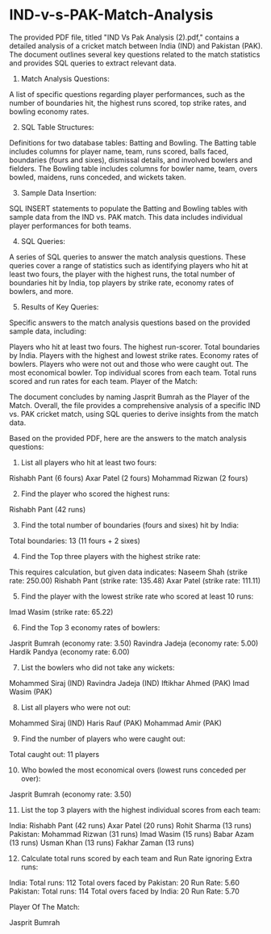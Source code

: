 # IND-v-s-PAK-Match-Analysis
The provided PDF file, titled "IND Vs Pak Analysis (2).pdf," contains a detailed analysis of a cricket match between India (IND) and Pakistan (PAK). The document outlines several key questions related to the match statistics and provides SQL queries to extract relevant data.

1) Match Analysis Questions:

A list of specific questions regarding player performances, such as the number of boundaries hit, the highest runs scored, top strike rates, and bowling economy rates.

2) SQL Table Structures:

Definitions for two database tables: Batting and Bowling.
The Batting table includes columns for player name, team, runs scored, balls faced, boundaries (fours and sixes), dismissal details, and involved bowlers and fielders.
The Bowling table includes columns for bowler name, team, overs bowled, maidens, runs conceded, and wickets taken.

3) Sample Data Insertion:

SQL INSERT statements to populate the Batting and Bowling tables with sample data from the IND vs. PAK match. This data includes individual player performances for both teams.

4) SQL Queries:

A series of SQL queries to answer the match analysis questions. These queries cover a range of statistics such as identifying players who hit at least two fours, the player with the highest runs, the total number of boundaries hit by India, top players by strike rate, economy rates of bowlers, and more.

5) Results of Key Queries:

Specific answers to the match analysis questions based on the provided sample data, including:

Players who hit at least two fours.
The highest run-scorer.
Total boundaries by India.
Players with the highest and lowest strike rates.
Economy rates of bowlers.
Players who were not out and those who were caught out.
The most economical bowler.
Top individual scores from each team.
Total runs scored and run rates for each team.
Player of the Match:

The document concludes by naming Jasprit Bumrah as the Player of the Match.
Overall, the file provides a comprehensive analysis of a specific IND vs. PAK cricket match, using SQL queries to derive insights from the match data.


Based on the provided PDF, here are the answers to the match analysis questions:

1) List all players who hit at least two fours:

Rishabh Pant (6 fours)
Axar Patel (2 fours)
Mohammad Rizwan (2 fours)

2) Find the player who scored the highest runs:

Rishabh Pant (42 runs)

3) Find the total number of boundaries (fours and sixes) hit by India:

Total boundaries: 13 (11 fours + 2 sixes)

4) Find the Top three players with the highest strike rate:

This requires calculation, but given data indicates:
Naseem Shah (strike rate: 250.00)
Rishabh Pant (strike rate: 135.48)
Axar Patel (strike rate: 111.11)

5) Find the player with the lowest strike rate who scored at least 10 runs:

Imad Wasim (strike rate: 65.22)

6) Find the Top 3 economy rates of bowlers:

Jasprit Bumrah (economy rate: 3.50)
Ravindra Jadeja (economy rate: 5.00)
Hardik Pandya (economy rate: 6.00)

7) List the bowlers who did not take any wickets:

Mohammed Siraj (IND)
Ravindra Jadeja (IND)
Iftikhar Ahmed (PAK)
Imad Wasim (PAK)

8) List all players who were not out:

Mohammed Siraj (IND)
Haris Rauf (PAK)
Mohammad Amir (PAK)

9) Find the number of players who were caught out:

Total caught out: 11 players

10) Who bowled the most economical overs (lowest runs conceded per over):

Jasprit Bumrah (economy rate: 3.50)

11) List the top 3 players with the highest individual scores from each team:

India:
Rishabh Pant (42 runs)
Axar Patel (20 runs)
Rohit Sharma (13 runs)
Pakistan:
Mohammad Rizwan (31 runs)
Imad Wasim (15 runs)
Babar Azam (13 runs)
Usman Khan (13 runs)
Fakhar Zaman (13 runs)

12) Calculate total runs scored by each team and Run Rate ignoring Extra runs:

India:
Total runs: 112
Total overs faced by Pakistan: 20
Run Rate: 5.60
Pakistan:
Total runs: 114
Total overs faced by India: 20
Run Rate: 5.70

Player Of The Match:

Jasprit Bumrah
